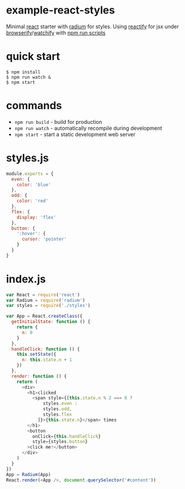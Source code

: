 # example-react-styles

Minimal [react](https://facebook.github.io/react/) starter with [radium](http://projects.formidablelabs.com/radium/) for styles.
Using [reactify](https://npmjs.com/package/reactify) for jsx
under [browserify](http://browserify.org)/[watchify](https://npmjs.com/package/watchify)
with [npm run scripts](http://substack.net/task_automation_with_npm_run)


# quick start

```
$ npm install
$ npm run watch &
$ npm start
```

# commands

* `npm run build` - build for production
* `npm run watch` - automatically recompile during development
* `npm start` - start a static development web server

# styles.js
``` js
module.exports = {
  even: {
    color: 'blue'
  },
  odd: {
    color: 'red'
  },
  flex: {
    display: 'flex'
  },
  button: {
    ':hover': {
      cursor: 'pointer'
    }
  }
}

```

# index.js

``` js
var React = require('react')
var Radium = require('radium')
var styles = require('./styles')

var App = React.createClass({
  getInitialState: function () {
    return {
      n: 0
    }
  },
  handleClick: function () {
    this.setState({
      n: this.state.n + 1
    })
  },
  render: function () {
    return (
      <div>
        <h1>clicked
          <span style={[this.state.n % 2 === 0 ?
              styles.even :
              styles.odd,
              styles.flex
            ]}>{this.state.n}</span> times
        </h1>
        <button
          onClick={this.handleClick}
          style={styles.button}
        >click me!</button>
      </div>
    )
  }
})
App = Radium(App)
React.render(<App />, document.querySelector('#content'))

```
